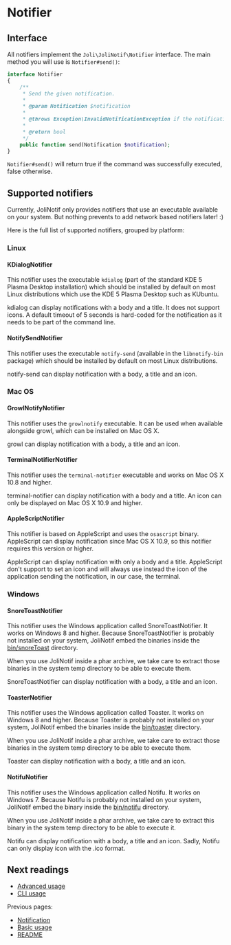 # Notifier

## Interface

All notifiers implement the `Joli\JoliNotif\Notifier` interface. The main
method you will use is `Notifier#send()`:

```php
interface Notifier
{
    /**
     * Send the given notification.
     *
     * @param Notification $notification
     *
     * @throws Exception\InvalidNotificationException if the notification is invalid
     *
     * @return bool
     */
    public function send(Notification $notification);
}
```

`Notifier#send()` will return true if the command was successfully executed,
false otherwise.

## Supported notifiers

Currently, JoliNotif only provides notifiers that use an executable available
on your system. But nothing prevents to add network based notifiers later! :)

Here is the full list of supported notifiers, grouped by platform:

### Linux

#### KDialogNotifier

This notifier uses the executable `kdialog` (part of the standard KDE 5 Plasma
Desktop installation) which should be installed by default on most Linux
distributions which use the KDE 5 Plasma Desktop such as KUbuntu.

kdialog can display notifications with a body and a title. It does not support
icons. A default timeout of 5 seconds is hard-coded for the notification as it
needs to be part of the command line.

#### NotifySendNotifier

This notifier uses the executable `notify-send` (available in the
`libnotify-bin` package) which should be installed by default on most Linux
distributions.

notify-send can display notification with a body, a title and an icon.

### Mac OS

#### GrowlNotifyNotifier

This notifier uses the `growlnotify` executable. It can be used when available
alongside growl, which can be installed on Mac OS X.

growl can display notification with a body, a title and an icon.

#### TerminalNotifierNotifier

This notifier uses the `terminal-notifier` executable and works on Mac OS X
10.8 and higher.

terminal-notifier can display notification with a body and a title. An icon
can only be displayed on Mac OS X 10.9 and higher.

#### AppleScriptNotifier

This notifier is based on AppleScript and uses the `osascript` binary.
AppleScript can display notification since Mac OS X 10.9, so this notifier
requires this version or higher.

AppleScript can display notification with only a body and a title. AppleScript
don't support to set an icon and will always use instead the icon of the
application sending the notification, in our case, the terminal.

### Windows

#### SnoreToastNotifier

This notifier uses the Windows application called SnoreToastNotifier. It works on Windows
8 and higher. Because SnoreToastNotifier is probably not installed on your system,
JoliNotif embed the binaries inside the [bin/snoreToast](bin/snoreToast) directory.

When you use JoliNotif inside a phar archive, we take care to extract those
binaries in the system temp directory to be able to execute them.

SnoreToastNotifier can display notification with a body, a title and an icon.

#### ToasterNotifier

This notifier uses the Windows application called Toaster. It works on Windows
8 and higher. Because Toaster is probably not installed on your system,
JoliNotif embed the binaries inside the [bin/toaster](bin/toaster) directory.

When you use JoliNotif inside a phar archive, we take care to extract those
binaries in the system temp directory to be able to execute them.

Toaster can display notification with a body, a title and an icon.

#### NotifuNotifier

This notifier uses the Windows application called Notifu. It works on Windows
7. Because Notifu is probably not installed on your system, JoliNotif embed the
binary inside the [bin/notifu](bin/notifu) directory.

When you use JoliNotif inside a phar archive, we take care to extract this
binary in the system temp directory to be able to execute it.

Notifu can display notification with a body, a title and an icon. Sadly, Notifu
can only display icon with the .ico format.

## Next readings

* [Advanced usage](04-advanced-usage.md)
* [CLI usage](05-cli-usage.md)

Previous pages:

* [Notification](02-notification.md)
* [Basic usage](01-basic-usage.md)
* [README](../README.md)
